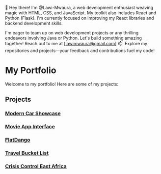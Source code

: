 👋 Hey there! I'm @Lawi-Mwaura, a web development enthusiast weaving magic with HTML, CSS, and JavaScript. My toolkit also includes React and Python (Flask). I'm currently focused on improving my React libraries and backend development skills.

I'm eager to team up on web development projects or any thrilling endeavors involving Java or Python. Let's build something amazing together! Reach out to me at [lawimwaura@gmail.com] 📫. Explore my repositories and projects—your feedback and contributions fuel my code!

# My Portfolio

Welcome to my portfolio! Here are some of my projects:

## Projects

### [Modern Car Showcase](https://modern-carshowcase.vercel.app/)

### [Movie App Interface](https://movie-app-interface-phi.vercel.app/)

### [FlatDango](https://flat-dango-pi.vercel.app/)

### [Travel Bucket List](https://travel-bucket-list-bice.vercel.app/)

### [Crisis Control East Africa](https://www.crisiscontroleastafrica.co.ke/) 






